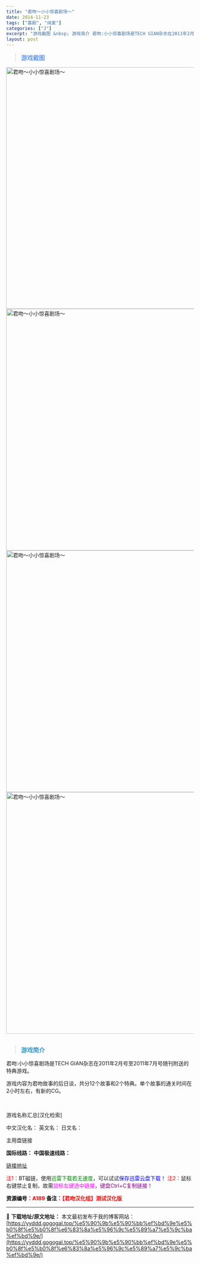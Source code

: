 ```yaml
---
title: "君吻～小小惊喜剧场～"
date: 2014-11-23
tags: ["喜剧", "纯爱"]
categories: ["J"]
excerpt: "游戏截图 &nbsp; 游戏简介 君吻:小小惊喜剧场是TECH GIAN杂志在2011年2月号至2011年7月号随刊附送的特典游戏。 游戏内容为君吻故事的后日谈，共分12个故事和2个特典。单个故事的通关时间在2小时左右，有新的CG。 &nbsp; 游戏名称汇总[汉化检索] 中文汉化名： 英文名： 日&hellip;"
layout: post
---
```


<div>
<blockquote><b><span style="font-size: 12pt; color: #6699ff;">游戏截图</span></b></blockquote>
<div><img title="点击放大" src="https://yyddd.gogogal.top/wp-content/uploads/2025/04/20250430_6811daafbeb2e.webp" alt="君吻～小小惊喜剧场～" width="650" /></div>
<div><img title="点击放大" src="https://yyddd.gogogal.top/wp-content/uploads/2025/04/20250430_6811dab108a24.webp" alt="君吻～小小惊喜剧场～" width="650" /></div>
<div><img title="点击放大" src="https://yyddd.gogogal.top/wp-content/uploads/2025/04/20250430_6811dab35dec5.webp" alt="君吻～小小惊喜剧场～" width="650" /></div>
<div><img title="点击放大" src="https://yyddd.gogogal.top/wp-content/uploads/2025/04/20250430_6811dab6976e4.webp" alt="君吻～小小惊喜剧场～" width="650" /></div>
&nbsp;
<blockquote><b><span style="font-size: 12pt; color: #3399cc;">游戏简介</span></b></blockquote>
<div>君吻:小小惊喜剧场是TECH GIAN杂志在2011年2月号至2011年7月号随刊附送的特典游戏。

游戏内容为君吻故事的后日谈，共分12个故事和2个特典。单个故事的通关时间在2小时左右，有新的CG。</div>
&nbsp;

游戏名称汇总[汉化检索]

中文汉化名：
英文名：
日文名：
</div>
<div class="panel panel-primary">
<div class="panel-heading">主用盘链接</div>
<div class="panel-body">

<b>国际线路：</b>
<b>中国极速线路：</b>

<!--wechatfans start-->

<a href="https://pan.xunlei.com/s/VORYUnxkC9Lmz8gCynFsuRBUA1?pwd=memr#">链接地址</a>

<!--wechatfans end-->
<span style="color: #ff0000;">注1：</span>BT磁链，使用<span style="color: #008000;">迅雷下载若无速度</span>，可以试试<span style="color: #0000ff;">保存迅雷云盘下载！</span>
<span style="color: #ff0000;">注2：</span>鼠标右键禁止复制，故需<span style="color: #ff00ff;">鼠标左键选中链接</span>，<span style="color: #800080;">键盘Ctrl+C复制链接！</span>

</div>
<div class="panel-footer"><span style="color: #ff0000;"><b><span style="color: #000000;">资源编号</span>：A189</b></span>
<span style="color: #ff0000;"><b><span style="color: #000000;">备注</span>：【君吻汉化组】测试汉化版</b></span></div>
</div>

---
📖 **下载地址/原文地址：** 本文最初发布于我的博客网站：[https://yyddd.gogogal.top/%e5%90%9b%e5%90%bb%ef%bd%9e%e5%b0%8f%e5%b0%8f%e6%83%8a%e5%96%9c%e5%89%a7%e5%9c%ba%ef%bd%9e/](https://yyddd.gogogal.top/%e5%90%9b%e5%90%bb%ef%bd%9e%e5%b0%8f%e5%b0%8f%e6%83%8a%e5%96%9c%e5%89%a7%e5%9c%ba%ef%bd%9e/)
